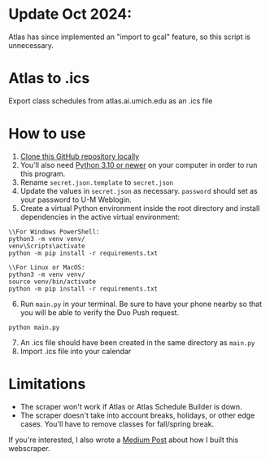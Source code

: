 # Update Oct 2024:
Atlas has since implemented an "import to gcal" feature, so this script is unnecessary.

# Atlas to .ics
Export class schedules from atlas.ai.umich.edu as an .ics file

# How to use
1. [Clone this GitHub repository locally](https://docs.github.com/en/repositories/creating-and-managing-repositories/cloning-a-repository)
2. You'll also need [Python 3.10 or newer](https://www.python.org/) on your computer in order to run this program.
3. Rename `secret.json.template` to `secret.json`
4. Update the values in `secret.json` as necessary. `password` should set as your password to U-M Weblogin.
5. Create a virtual Python environment inside the root directory and install dependencies in the active virtual environment: 
```
\\For Windows PowerShell:
python3 -m venv venv/
venv\Scripts\activate
python -m pip install -r requirements.txt
```
```
\\For Linux or MacOS:
python3 -m venv venv/
source venv/bin/activate
python -m pip install -r requirements.txt
```
6. Run `main.py` in your terminal. Be sure to have your phone nearby so that you will be able to verify the Duo Push request.
```
python main.py
```
7. An .ics file should have been created in the same directory as `main.py`
8. Import .ics file into your calendar

# Limitations
- The scraper won't work if Atlas or Atlas Schedule Builder is down.
- The scraper doesn't take into account breaks, holidays, or other edge cases. You'll have to remove classes for fall/spring break.

If you're interested, I also wrote a [Medium Post](https://medium.com/@kvnshu/coding-atlas-to-ics-bbbfbefa2be6) about how I built this webscraper.

